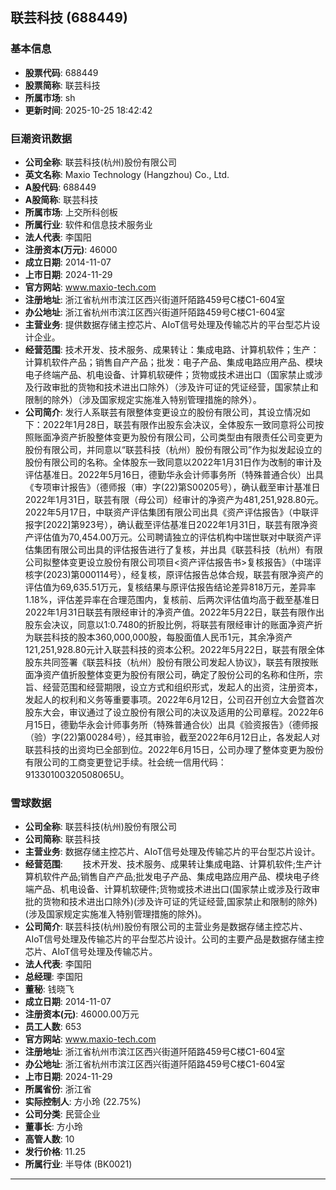 ## 联芸科技 (688449)

### 基本信息

- **股票代码**: 688449
- **股票简称**: 联芸科技
- **所属市场**: sh
- **更新时间**: 2025-10-25 18:42:42

### 巨潮资讯数据

- **公司全称**: 联芸科技(杭州)股份有限公司
- **英文名称**: Maxio Technology (Hangzhou) Co., Ltd.
- **A股代码**: 688449
- **A股简称**: 联芸科技
- **所属市场**: 上交所科创板
- **所属行业**: 软件和信息技术服务业
- **法人代表**: 李国阳
- **注册资本(万元)**: 46000
- **成立日期**: 2014-11-07
- **上市日期**: 2024-11-29
- **官方网站**: www.maxio-tech.com
- **注册地址**: 浙江省杭州市滨江区西兴街道阡陌路459号C楼C1-604室
- **办公地址**: 浙江省杭州市滨江区西兴街道阡陌路459号C楼C1-604室
- **主营业务**: 提供数据存储主控芯片、AIoT信号处理及传输芯片的平台型芯片设计企业。
- **经营范围**: 技术开发、技术服务、成果转让：集成电路、计算机软件；生产：计算机软件产品；销售自产产品；批发：电子产品、集成电路应用产品、模块电子终端产品、机电设备、计算机软硬件；货物或技术进出口（国家禁止或涉及行政审批的货物和技术进出口除外）（涉及许可证的凭证经营，国家禁止和限制的除外）（涉及国家规定实施准入特别管理措施的除外）。
- **公司简介**: 发行人系联芸有限整体变更设立的股份有限公司，其设立情况如下：2022年1月28日，联芸有限作出股东会决议，全体股东一致同意将公司按照账面净资产折股整体变更为股份有限公司，公司类型由有限责任公司变更为股份有限公司，并同意以“联芸科技（杭州）股份有限公司”作为拟发起设立的股份有限公司的名称。全体股东一致同意以2022年1月31日作为改制的审计及评估基准日。2022年5月16日，德勤华永会计师事务所（特殊普通合伙）出具《专项审计报告》（德师报（审）字(22)第S00205号），确认截至审计基准日2022年1月31日，联芸有限（母公司）经审计的净资产为481,251,928.80元。2022年5月17日，中联资产评估集团有限公司出具《资产评估报告》（中联评报字[2022]第923号），确认截至评估基准日2022年1月31日，联芸有限净资产评估值为70,454.00万元。公司聘请独立的评估机构中瑞世联对中联资产评估集团有限公司出具的评估报告进行了复核，并出具《联芸科技（杭州）有限公司拟整体变更设立股份有限公司项目<资产评估报告书>复核报告》（中瑞评核字(2023)第000114号），经复核，原评估报告总体合规，联芸有限净资产的评估值为69,635.51万元，复核结果与原评估报告结论差异818万元，差异率1.18%，评估差异率在合理范围内，复核前、后两次评估值均高于截至基准日2022年1月31日联芸有限经审计的净资产值。2022年5月22日，联芸有限作出股东会决议，同意以1:0.7480的折股比例，将联芸有限经审计的账面净资产折为联芸科技的股本360,000,000股，每股面值人民币1元，其余净资产121,251,928.80元计入联芸科技的资本公积。2022年5月22日，联芸有限全体股东共同签署《联芸科技（杭州）股份有限公司发起人协议》，联芸有限按账面净资产值折股整体变更为股份有限公司，确定了股份公司的名称和住所，宗旨、经营范围和经营期限，设立方式和组织形式，发起人的出资，注册资本，发起人的权利和义务等重要事项。2022年6月12日，公司召开创立大会暨首次股东大会，审议通过了设立股份有限公司的决议及适用的公司章程。2022年6月15日，德勤华永会计师事务所（特殊普通合伙）出具《验资报告》（德师报（验）字(22)第00284号），经其审验，截至2022年6月12日止，各发起人对联芸科技的出资均已全部到位。2022年6月15日，公司办理了整体变更为股份有限公司的工商变更登记手续。社会统一信用代码：91330100320508065U。

### 雪球数据

- **公司全称**: 联芸科技(杭州)股份有限公司
- **公司简称**: 联芸科技
- **主营业务**: 数据存储主控芯片、AIoT信号处理及传输芯片的平台型芯片设计。
- **经营范围**: 　　技术开发、技术服务、成果转让集成电路、计算机软件;生产计算机软件产品;销售自产产品;批发电子产品、集成电路应用产品、模块电子终端产品、机电设备、计算机软硬件;货物或技术进出口(国家禁止或涉及行政审批的货物和技术进出口除外)(涉及许可证的凭证经营,国家禁止和限制的除外)(涉及国家规定实施准入特别管理措施的除外)。
- **公司简介**: 联芸科技(杭州)股份有限公司的主营业务是数据存储主控芯片、AIoT信号处理及传输芯片的平台型芯片设计。公司的主要产品是数据存储主控芯片、AIoT信号处理及传输芯片。
- **法人代表**: 李国阳
- **总经理**: 李国阳
- **董秘**: 钱晓飞
- **成立日期**: 2014-11-07
- **注册资本(元)**: 46000.00万元
- **员工人数**: 653
- **官方网站**: www.maxio-tech.com
- **注册地址**: 浙江省杭州市滨江区西兴街道阡陌路459号C楼C1-604室
- **办公地址**: 浙江省杭州市滨江区西兴街道阡陌路459号C楼C1-604室
- **上市日期**: 2024-11-29
- **所属省份**: 浙江省
- **实际控制人**: 方小玲 (22.75%)
- **公司分类**: 民营企业
- **董事长**: 方小玲
- **高管人数**: 10
- **发行价格**: 11.25
- **所属行业**: 半导体 (BK0021)

---